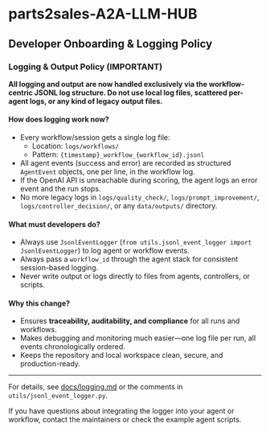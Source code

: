 # parts2sales-A2A-LLM-HUB

## Developer Onboarding & Logging Policy

### Logging & Output Policy (IMPORTANT)

**All logging and output are now handled exclusively via the workflow-centric JSONL log structure.
Do not use local log files, scattered per-agent logs, or any kind of legacy output files.**

#### How does logging work now?

- Every workflow/session gets a single log file:
  - Location: `logs/workflows/`
  - Pattern: `{timestamp}_workflow_{workflow_id}.jsonl`
- All agent events (success and error) are recorded as structured `AgentEvent` objects, one per line, in the workflow log.
- If the OpenAI API is unreachable during scoring, the agent logs an error event and the run stops.
- No more legacy logs in `logs/quality_check/`, `logs/prompt_improvement/`, `logs/controller_decision/`, or any `data/outputs/` directory.

#### What must developers do?

- Always use `JsonlEventLogger` (`from utils.jsonl_event_logger import JsonlEventLogger`) to log agent or workflow events.
- Always pass a `workflow_id` through the agent stack for consistent session-based logging.
- Never write output or logs directly to files from agents, controllers, or scripts.

#### Why this change?

- Ensures **traceability, auditability, and compliance** for all runs and workflows.
- Makes debugging and monitoring much easier—one log file per run, all events chronologically ordered.
- Keeps the repository and local workspace clean, secure, and production-ready.

---

For details, see [docs/logging.md](docs/logging.md) or the comments in `utils/jsonl_event_logger.py`.

If you have questions about integrating the logger into your agent or workflow, contact the maintainers or check the example agent scripts.
